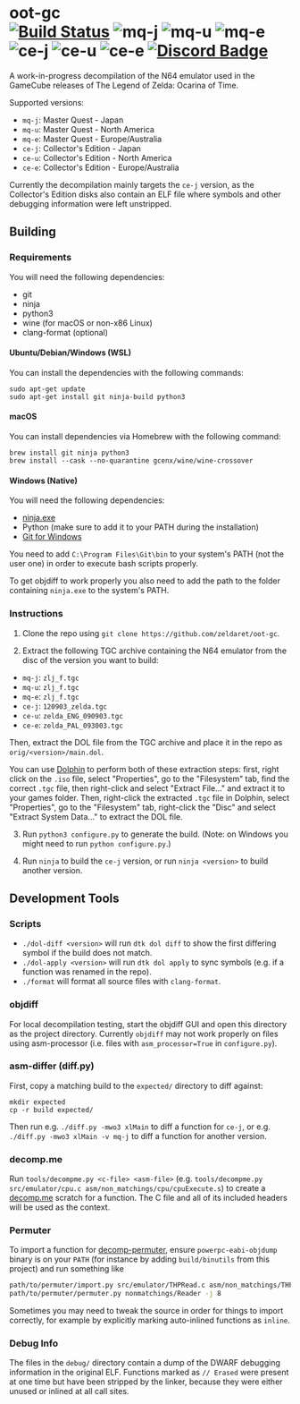 oot-gc  
[![Build Status]][actions] ![mq-j] ![mq-u] ![mq-e] ![ce-j] ![ce-u] ![ce-e] [![Discord Badge]][discord]
=============

[Build Status]: https://github.com/zeldaret/oot-gc/actions/workflows/build.yml/badge.svg
[actions]: https://github.com/zeldaret/oot-gc/actions/workflows/build.yml

[mq-j]: https://decomp.dev/zeldaret/oot-gc/mq-j.svg?mode=shield&label=mq-j

[mq-u]: https://decomp.dev/zeldaret/oot-gc/mq-u.svg?mode=shield&label=mq-u

[mq-e]: https://decomp.dev/zeldaret/oot-gc/mq-e.svg?mode=shield&label=mq-e

[ce-j]: https://decomp.dev/zeldaret/oot-gc/ce-j.svg?mode=shield&label=ce-j

[ce-u]: https://decomp.dev/zeldaret/oot-gc/ce-u.svg?mode=shield&label=ce-u

[ce-e]: https://decomp.dev/zeldaret/oot-gc/ce-e.svg?mode=shield&label=ce-e

[Discord Badge]: https://img.shields.io/discord/688807550715560050?color=%237289DA&logo=discord&logoColor=%23FFFFFF
[discord]: https://discord.zelda.deco.mp/

A work-in-progress decompilation of the N64 emulator used in the GameCube releases of The Legend of Zelda: Ocarina of Time.

Supported versions:

- `mq-j`: Master Quest - Japan
- `mq-u`: Master Quest - North America
- `mq-e`: Master Quest - Europe/Australia
- `ce-j`: Collector's Edition - Japan
- `ce-u`: Collector's Edition - North America
- `ce-e`: Collector's Edition - Europe/Australia

Currently the decompilation mainly targets the `ce-j` version, as the
Collector's Edition disks also contain an ELF file where symbols and other
debugging information were left unstripped.

## Building

### Requirements

You will need the following dependencies:
* git
* ninja
* python3
* wine (for macOS or non-x86 Linux)
* clang-format (optional)

#### Ubuntu/Debian/Windows (WSL)

You can install the dependencies with the following commands:

```
sudo apt-get update
sudo apt-get install git ninja-build python3
```

#### macOS

You can install dependencies via Homebrew with the following command:

```
brew install git ninja python3
brew install --cask --no-quarantine gcenx/wine/wine-crossover
```

#### Windows (Native)

You will need the following dependencies:
- [ninja.exe](https://github.com/ninja-build/ninja/releases/latest)
- Python (make sure to add it to your PATH during the installation)
- [Git for Windows](https://www.git-scm.com/downloads)

You need to add ``C:\Program Files\Git\bin`` to your system's PATH (not the user one) in order to execute bash scripts properly.

To get objdiff to work properly you also need to add the path to the folder containing ``ninja.exe`` to the system's PATH.

### Instructions

1. Clone the repo using `git clone https://github.com/zeldaret/oot-gc`.

2. Extract the following TGC archive containing the N64 emulator from the disc of the version you want to build:

  * `mq-j`: `zlj_f.tgc`
  * `mq-u`: `zlj_f.tgc`
  * `mq-e`: `zlj_f.tgc`
  * `ce-j`: `120903_zelda.tgc`
  * `ce-u`: `zelda_ENG_090903.tgc`
  * `ce-e`: `zelda_PAL_093003.tgc`

  Then, extract the DOL file from the TGC archive and place it in the repo as `orig/<version>/main.dol`.

  You can use [Dolphin](https://dolphin-emu.org) to perform both of these extraction steps:
  first, right click on the `.iso` file, select "Properties", go to the "Filesystem" tab, find the correct
  `.tgc` file, then right-click and select "Extract File..." and extract it to your games folder.
  Then, right-click the extracted `.tgc` file in Dolphin, select "Properties", go to the "Filesystem" tab,
  right-click the "Disc" and select "Extract System Data..." to extract the DOL file.

3. Run `python3 configure.py` to generate the build. (Note: on Windows you might need to run ``python configure.py``.)

4. Run `ninja` to build the `ce-j` version, or run `ninja <version>` to build another version.

## Development Tools

### Scripts

* `./dol-diff <version>` will run `dtk dol diff` to show the first differing symbol if the build does not match.
* `./dol-apply <version>` will run `dtk dol apply` to sync symbols (e.g. if a function was renamed in the repo).
* `./format` will format all source files with `clang-format`.

### objdiff

For local decompilation testing, start the objdiff GUI and open this directory as the project directory.
Currently `objdiff` may not work properly on files using asm-processor (i.e. files with `asm_processor=True` in `configure.py`).

### asm-differ (diff.py)

First, copy a matching build to the `expected/` directory to diff against:

```
mkdir expected
cp -r build expected/
```

Then run e.g. `./diff.py -mwo3 xlMain` to diff a function for `ce-j`, or e.g. `./diff.py -mwo3 xlMain -v mq-j` to diff a function for another version.

### decomp.me

Run `tools/decompme.py <c-file> <asm-file>` (e.g. `tools/decompme.py src/emulator/cpu.c asm/non_matchings/cpu/cpuExecute.s`) to create a
[decomp.me](https://decomp.me/) scratch for a function. The C file and all of its included headers will be used as the context.

### Permuter

To import a function for [decomp-permuter](https://github.com/simonlindholm/decomp-permuter), ensure `powerpc-eabi-objdump` binary
is on your `PATH` (for instance by adding `build/binutils` from this project) and run something like

```sh
path/to/permuter/import.py src/emulator/THPRead.c asm/non_matchings/THPRead/Reader.s
path/to/permuter/permuter.py nonmatchings/Reader -j 8
```

Sometimes you may need to tweak the source in order for things to import
correctly, for example by explicitly marking auto-inlined functions as `inline`.

### Debug Info

The files in the `debug/` directory contain a dump of the DWARF debugging information in the original ELF. Functions marked as `// Erased`
were present at one time but have been stripped by the linker, because they were either unused or inlined at all call sites.

